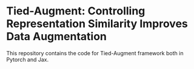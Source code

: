 # Tied-Augment: Controlling Representation Similarity Improves Data Augmentation
This repository contains the code for Tied-Augment framework both in Pytorch and Jax.
